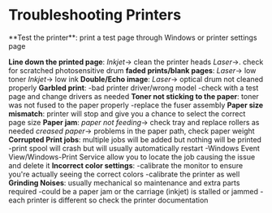 <h1>Troubleshooting Printers</h1>
**Test the printer**: print a test page through Windows or printer settings page

**Line down the printed page**:
	*Inkjet*-> clean the printer heads
	*Laser*->. check for scratched photosensitive drum
**faded prints/blank pages**:
	*Laser*-> low toner
	*Inkjet*-> low ink
**Double/Echo image**:
	*Laser*-> optical drum not cleaned properly
**Garbled print**:
	-bad printer driver/wrong model 
	-check with a test page and change drivers as needed
**Toner not sticking to the paper**: toner was not fused to the paper properly 
	-replace the fuser assembly
**Paper size mismatch**: printer will stop and give you a chance to select the correct page size
**Paper jam**:
	*paper not feeding*-> check tray and replace rollers as needed
	*creased paper*-> problems in the paper path, check paper weight
**Corrupted Print jobs**: multiple jobs will be added but nothing will be printed 
	-print spool will crash but will usually automatically restart
	-Windows Event View/Windows-Print Service allow you to locate the job causing the issue and delete it
**Incorrect color settings**:
	-calibrate the monitor to ensure you're actually seeing the correct colors
	-calibrate the printer as well
**Grinding Noises**: usually mechanical so maintenance and extra parts required
	-could be a paper jam or the carriage (inkjet) is stalled or jammed
	-each printer is different so check the printer documentation 
